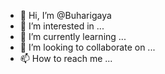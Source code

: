 - 👋 Hi, I’m @Buharigaya
- 👀 I’m interested in ...
- 🌱 I’m currently learning ...
- 💞️ I’m looking to collaborate on ...
- 📫 How to reach me ...

<!---
Buharigaya/Buharigaya is a ✨ special ✨ repository because its `README.md` (this file) appears on your GitHub profile.
You can click the Preview link to take a look at your changes.
--->
